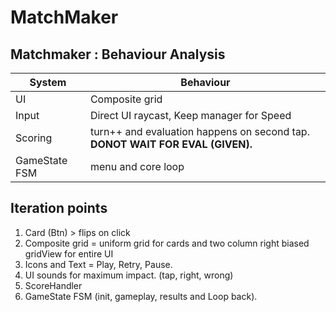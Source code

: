 # MatchMaker
## Matchmaker : Behaviour Analysis

| System | Behaviour |
| --- | --- |
| UI | Composite grid |
| Input | Direct UI raycast, Keep manager for Speed |
| Scoring | turn++ and evaluation happens on second tap. **DONOT WAIT FOR EVAL (GIVEN).** |
| GameState FSM |  menu and core loop |

## Iteration points

1. Card (Btn) > flips on click
2. Composite grid = uniform grid for cards and two column right biased gridView for entire UI
3. Icons and Text = Play, Retry, Pause.
4. UI sounds for maximum impact. (tap, right, wrong)
5. ScoreHandler
6. GameState FSM (init, gameplay, results and Loop back).
